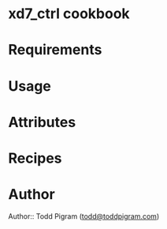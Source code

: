 # xd7_ctrl cookbook

# Requirements

# Usage

# Attributes

# Recipes

# Author

Author:: Todd Pigram (<todd@toddpigram.com>)
